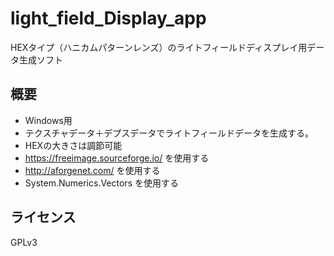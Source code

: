 # light_field_Display_app
HEXタイプ（ハニカムパターンレンズ）のライトフィールドディスプレイ用データ生成ソフト

## 概要

- Windows用
- テクスチャデータ＋デプスデータでライトフィールドデータを生成する。
- HEXの大きさは調節可能
- https://freeimage.sourceforge.io/ を使用する
- http://aforgenet.com/ を使用する
- System.Numerics.Vectors を使用する

  
## ライセンス

GPLv3

